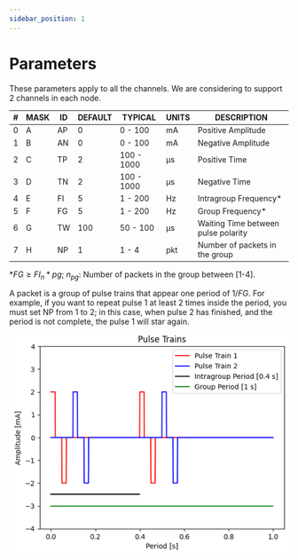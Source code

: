 ```yaml
---
sidebar_position: 1
---
```


# Parameters

These parameters apply to all the channels. We are considering to support 2 channels in each node.

| #   | MASK | ID  | DEFAULT | TYPICAL  | UNITS | DESCRIPTION                         |
| --- | ---- | --- | ------- | -------- | ----- | ----------------------------------- |
| 0   | A    | AP  | 0       | 0 - 100  | mA    | Positive Amplitude                  |
| 1   | B    | AN  | 0       | 0 - 100  | mA    | Negative Amplitude                  |
| 2   | C    | TP  | 2       | 100 - 1000  | μs    | Positive Time                       |
| 3   | D    | TN  | 2       | 100 - 1000  | μs    | Negative Time                       |
| 4   | E    | FI  | 5       | 1 - 200   | Hz    | Intragroup Frequency\*              |
| 5   | F    | FG  | 5       | 1 - 200   | Hz    | Group Frequency\*                   |
| 6   | G    | TW  | 100     | 50 - 100 | μs    | Waiting Time between pulse polarity |
| 7   | H    | NP  | 1       | 1 - 4    | pkt   | Number of packets in the group      |

\*$FG \ge FI _ n*{pg}$; $n_{pg}$: Number of packets in the group between [1-4].

A packet is a group of pulse trains that appear one period of $1/FG$. For example, if you want to repeat pulse 1 at least 2 times inside the period, you must set NP from 1 to 2; in this case, when pulse 2 has finished, and the period is not complete, the pulse 1 will star again.

![Pulse Trains example](img/pulse-train.png)
